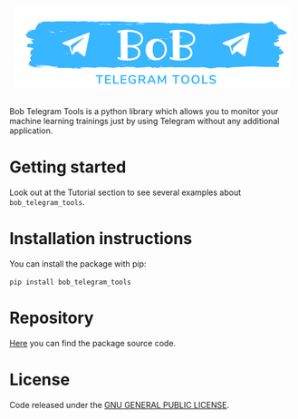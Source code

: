 <p style="text-align:center;">
<img style="" src="logo.png">
</p>

<br>
Bob Telegram Tools is a python library which allows you to monitor your machine learning trainings just by using Telegram without any additional application.

Getting started
=========================

Look out at the Tutorial section to see several examples about `bob_telegram_tools`.  

Installation instructions
=========================

You can install the package with pip:

`pip install bob_telegram_tools` 

Repository
=======

[Here](https://github.com/antonioroberto1994/bob_telegram_tools) you can find the package source code. 

License
=======

Code released under the [GNU GENERAL PUBLIC LICENSE](https://github.com/antonioroberto1994/bob_telegram_tools/tree/master/LICENSE).
